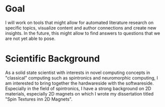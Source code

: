 # Goal

I will work on tools that might allow for automated literature research on specific topics, visualize content and author connections and create new insights. In the future, this might allow to find answers to questions that we are not yet able to pose. 

# Scientific Background

As a solid state scientist with interests in novel computing concepts in "classical" computing such as spintronics and neuromorphic computing, I am interested to bring together the hardwareside with the softwareside. Especially in the field of spintronics, I have a strong background on 2D materials, especially 2D magnets on which I wrote my dissertation titled "Spin Textures inn 2D Magnets". 
